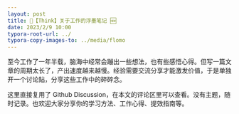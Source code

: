 ```yaml
---
layout: post
title: 💬【Think】关于工作的浮墨笔记 🆕
date: 2023/2/9 10:00
typora-root-url: ../
typora-copy-images-to: ../media/flomo
---
```


至今工作了一年半载，脑海中经常会蹦出一些想法，也有些感悟心得。但写一篇文章的周期太长了，产出速度越来越慢。经验需要交流分享才能激发价值，于是单独开一个讨论贴，分享这些工作中的碎碎念。

这里直接复用了 Github Discussion，在本文的评论区里可以查看。没有主题，随时记录。也欢迎大家分享你的学习方法、工作心得、提效指南等。

